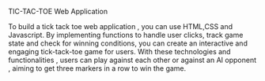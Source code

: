 TIC-TAC-TOE Web Application

To build a tick tack toe web application , you can use HTML,CSS and Javascript.
By implementing functions to handle user clicks, track game state and check for winning conditions, you can create an interactive and engaging tick-tack-toe game for users.
With these technologies and functionalities , users can play against each other or against an AI opponent , aiming to get three markers in a row to win the game.